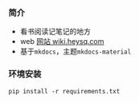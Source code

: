 ### 简介
- 看书阅读记笔记的地方
- web [网站 wiki.heysq.com](https://wiki.heysq.com)
- 基于`mkdocs`，主题`mkdocs-material`

### 环境安装
```shell
pip install -r requirements.txt
```